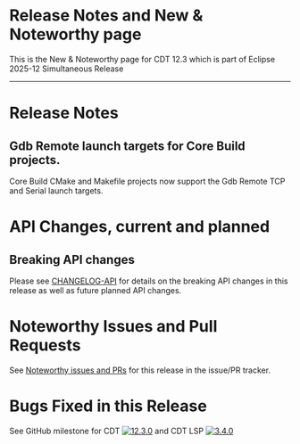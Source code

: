 # Release Notes and New & Noteworthy page

This is the New & Noteworthy page for CDT 12.3 which is part of Eclipse 2025-12 Simultaneous Release

---

# Release Notes

## Gdb Remote launch targets for Core Build projects.

Core Build CMake and Makefile projects now support the Gdb Remote TCP and Serial launch targets.


# API Changes, current and planned


## Breaking API changes

Please see [CHANGELOG-API](CHANGELOG-API.md) for details on the breaking API changes in this release as well as future planned API changes.

# Noteworthy Issues and Pull Requests

See [Noteworthy issues and PRs](https://github.com/eclipse-cdt/cdt/issues?q=is%3Aclosed+label%3Anoteworthy+milestone%3A12.3.0) for this release in the issue/PR tracker.

# Bugs Fixed in this Release

See GitHub milestone for CDT [![12.3.0](https://img.shields.io/github/milestones/issues-total/eclipse-cdt/cdt/21)](https://github.com/eclipse-cdt/cdt/milestone/21?closed=1) and CDT LSP [![3.4.0](https://img.shields.io/github/milestones/issues-total/eclipse-cdt/cdt-lsp/8)](https://github.com/eclipse-cdt/cdt-lsp/milestone/8?closed=1)

